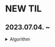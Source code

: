 # NEW TIL

## 2023.07.04. ~

<details>
<summary>Algorithm</summary>

- [하노이 탑](https://github.com/JiSuMun/New_TIL/blob/main/Algorithm/hanoi.md)

- [투 포인터 알고리즘](https://github.com/JiSuMun/New_TIL/blob/main/Algorithm/two_pointer.md)

- [DFS & BFS](https://github.com/JiSuMun/New_TIL/blob/main/Algorithm/DFS_BFS.md)

- [다이나믹 프로그래밍](https://github.com/JiSuMun/New_TIL/blob/main/Algorithm/DP.md)

- [힙(Heap)](https://github.com/JiSuMun/New_TIL/blob/main/Algorithm/Heap.md)

- [우선순위 큐](https://github.com/JiSuMun/New_TIL/blob/main/Algorithm/PriorityQueue.md)

- [크루스칼 알고리즘](https://github.com/JiSuMun/New_TIL/blob/main/Algorithm/Kruskal.md)
</details>